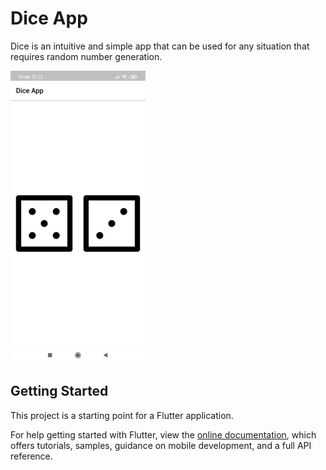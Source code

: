 # Dice App

Dice is an intuitive and simple app that can be used for any situation that requires random number generation.

![alt](images/Screenshot.jpg)

## Getting Started

This project is a starting point for a Flutter application.

For help getting started with Flutter, view the
[online documentation](https://flutter.dev/docs), which offers tutorials,
samples, guidance on mobile development, and a full API reference.
